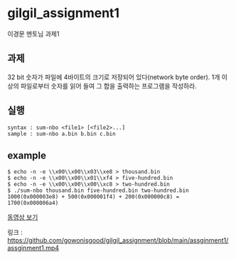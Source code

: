 # gilgil_assignment1
이경문 멘토님 과제1

## 과제
32 bit 숫자가 파일에 4바이트의 크기로 저장되어 있다(network byte order). 1개 이상의 파일로부터 숫자를 읽어 들여 그 합을 출력하는 프로그램을 작성하라.

## 실행
```shell
syntax : sum-nbo <file1> [<file2>...]
sample : sum-nbo a.bin b.bin c.bin
```

## example
```shell
$ echo -n -e \\x00\\x00\\x03\\xe8 > thousand.bin
$ echo -n -e \\x00\\x00\\x01\\xf4 > five-hundred.bin
$ echo -n -e \\x00\\x00\\x00\\xc8 > two-hundred.bin
$ ./sum-nbo thousand.bin five-hundred.bin two-hundred.bin
1000(0x000003e8) + 500(0x000001f4) + 200(0x000000c8) = 1700(0x000006a4)
```

[동영상 보기](https://github.com/gowonisgood/gilgil_assignment/blob/main/assginment1/assginment1.mp4)

링크 : https://github.com/gowonisgood/gilgil_assignment/blob/main/assginment1/assginment1.mp4
